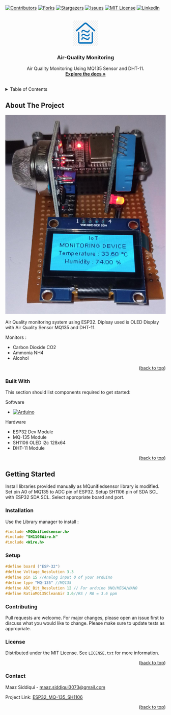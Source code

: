 <div id="top"></div>
<!--
*** Thanks for checking out the Best-README-Template. If you have a suggestion
*** that would make this better, please fork the repo and create a pull request
*** or simply open an issue with the tag "enhancement".
*** Don't forget to give the project a star!
*** Thanks again! Now go create something AMAZING! :D
-->



<!-- PROJECT SHIELDS -->
<!--
*** I'm using markdown "reference style" links for readability.
*** Reference links are enclosed in brackets [ ] instead of parentheses ( ).
*** See the bottom of this document for the declaration of the reference variables
*** for contributors-url, forks-url, etc. This is an optional, concise syntax you may use.
*** https://www.markdownguide.org/basic-syntax/#reference-style-links
-->
[![Contributors][contributors-shield]][contributors-url]
[![Forks][forks-shield]][forks-url]
[![Stargazers][stars-shield]][stars-url]
[![Issues][issues-shield]][issues-url]
[![MIT License][license-shield]][license-url]
[![LinkedIn][linkedin-shield]][linkedin-url]



<!-- PROJECT LOGO -->
<br />
<div align="center">
  <a href="https://github.com/maaz-siddiqui/ESP32_MQ-135_SH1106">
    <img src="Images/logo.png" alt="Logo" width="80" height="80">
  </a>

  <h3 align="center">Air-Quality Monitoring</h3>

  <p align="center">
    Air Quality Monitoring Using MQ135 Sensor and DHT-11.
    <br />
    <a href="https://components101.com/sensors/mq135-gas-sensor-for-air-quality"><strong>Explore the docs »</strong></a>
    <br />
    <br />
    <!-- <a href="https://github.com/othneildrew/Best-README-Template">View Demo</a>
    ·
    <a href="https://github.com/othneildrew/Best-README-Template/issues">Report Bug</a>
    ·
    <a href="https://github.com/othneildrew/Best-README-Template/issues">Request Feature</a>-->
  </p>
</div>



<!-- TABLE OF CONTENTS -->
<details>
  <summary>Table of Contents</summary>
  <ol>
    <li>
      <a href="#about-the-project">About The Project</a>
      <ul>
        <li><a href="#built-with">Built With</a></li>
      </ul>
    </li>
    <li>
      <a href="#getting-started">Getting Started</a>
      <ul>
        <li><a href="#installation">Installation</a></li>
      </ul>
    </li>
    <li><a href="#contributing">Contributing</a></li>
    <li><a href="#license">License</a></li>
    <li><a href="#contact">Contact</a></li>
  </ol>
</details>



<!-- ABOUT THE PROJECT -->
## About The Project

![alt text](Images/Prototype02.jpeg)

Air Quality monitoring system using ESP32. Diplsay used is OLED Display with Air Quality Sensor MQ135 and DHT-11.

Monitors :
* Carbon Dioxide CO2
* Ammonia NH4
* Alcohol


<p align="right">(<a href="#top">back to top</a>)</p>



### Built With

This section should list components required to get started:

Software

* [![Arduino][Arduino IDE]][arduino-url]

Hardware

* ESP32 Dev Module
* MQ-135 Module
* SH1106 OLED i2c 128x64
* DHT-11 Module

<p align="right">(<a href="#top">back to top</a>)</p>



<!-- GETTING STARTED -->
## Getting Started

Install libraries provided manually as MQunifiedsensor library is modified. Set pin A0 of MQ135 to ADC pin of ESP32. Setup SH1106 pin of SDA SCL with ESP32 SDA SCL. Select appropriate board and port.


### Installation

Use the Library manager to install : 

```c
#include <MQUnifiedsensor.h>
#include "SH1106Wire.h"
#include <Wire.h>
```

### Setup

```c
#define board ("ESP-32")
#define Voltage_Resolution 3.3
#define pin 15 //Analog input 0 of your arduino
#define type "MQ-135" //MQ135
#define ADC_Bit_Resolution 12 // For arduino UNO/MEGA/NANO
#define RatioMQ135CleanAir 3.6//RS / R0 = 3.6 ppm  
```

### Contributing
Pull requests are welcome. For major changes, please open an issue first to discuss what you would like to change.
Please make sure to update tests as appropriate.

<!-- LICENSE -->
### License

Distributed under the MIT License. See `LICENSE.txt` for more information.

<p align="right">(<a href="#top">back to top</a>)</p>



<!-- CONTACT -->
### Contact

Maaz Siddiqui - maaz.siddiqui3073@gmail.com

Project Link: [ESP32_MQ-135_SH1106](https://github.com/maaz-siddiqui/ESP32_MQ-135_SH1106)

<p align="right">(<a href="#top">back to top</a>)</p>


<!-- MARKDOWN LINKS & IMAGES -->
<!-- https://www.markdownguide.org/basic-syntax/#reference-style-links -->
[contributors-shield]: https://img.shields.io/github/contributors/maaz-siddiqui/ESP32_MQ-135_SH1106.svg?style=for-the-badge
[contributors-url]: https://github.com/maaz-siddiqui/ESP32_MQ-135_Sh1106/graphs/contributors
[forks-shield]: https://img.shields.io/github/forks/maaz-siddiqui/ESP32_MQ-135_SH1106.svg?style=for-the-badge
[forks-url]: https://github.com/maaz-siddiqui/ESP32_MQ-135_Sh1106/network/members
[stars-shield]: https://img.shields.io/github/stars/maaz-siddiqui/ESP32_MQ-135_SH1106.svg?style=for-the-badge
[stars-url]: https://github.com/maaz-siddiqui/ESP32_MQ-135_Sh1106/stargazers
[issues-shield]: https://img.shields.io/github/issues/maaz-siddiqui/ESP32_MQ-135_SH1106.svg?style=for-the-badge
[issues-url]: https://github.com/maaz-siddiqui/ESP32_MQ-135_Sh1106/issues
[license-shield]: https://img.shields.io/github/license/maaz-siddiqui/ESP32_MQ-135_Sh1106.svg?style=for-the-badge
[license-url]: https://github.com/maaz-siddiqui/ESP32_MQ-135_Sh1106/blob/master/LICENSE.txt

[linkedin-shield]: https://img.shields.io/badge/-LinkedIn-black.svg?style=for-the-badge&logo=linkedin&colorB=555
[linkedin-url]: https://linkedin.com/in/siddiqui-maaz
[Arduino IDE]: https://img.shields.io/badge/Arduino-00979D?style=for-the-badge&logo=arduino&logoColor=white
[arduino-url]: https://www.arduino.cc/en/software
